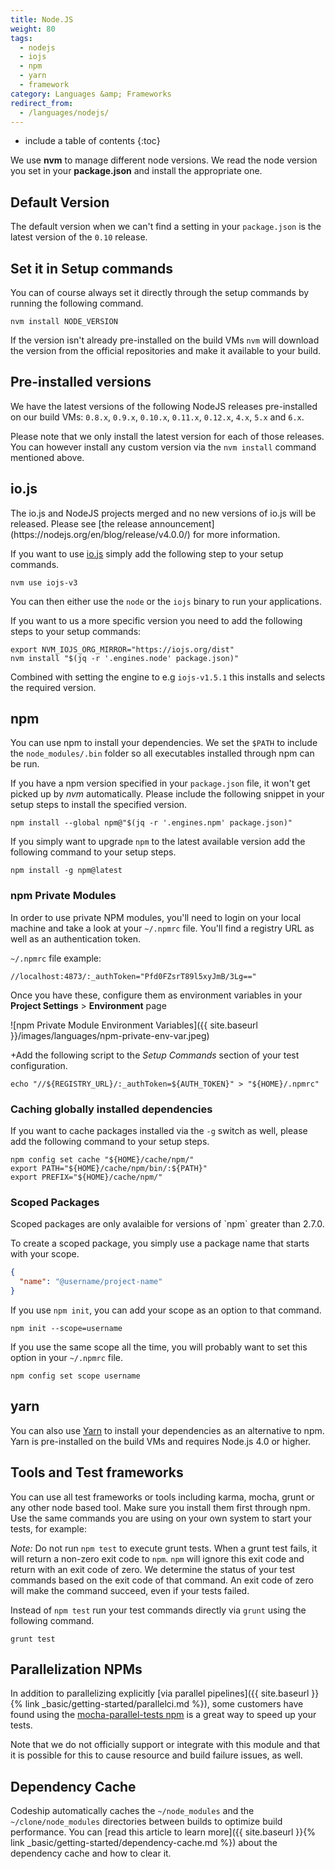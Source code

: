 ```yaml
---
title: Node.JS
weight: 80
tags:
  - nodejs
  - iojs
  - npm
  - yarn
  - framework
category: Languages &amp; Frameworks
redirect_from:
  - /languages/nodejs/
---
```


* include a table of contents
{:toc}

We use **nvm** to manage different node versions. We read the node version you set in your **package.json** and install the appropriate one.

## Default Version
The default version when we can't find a setting in your `package.json` is the latest version of the `0.10` release.

## Set it in Setup commands
You can of course always set it directly through the setup commands by running the following command.

```shell
nvm install NODE_VERSION
```

If the version isn't already pre-installed on the build VMs `nvm` will download the version from the official repositories and make it available to your build.

## Pre-installed versions
We have the latest versions of the following NodeJS releases pre-installed on our build VMs: `0.8.x`, `0.9.x`, `0.10.x`, `0.11.x`, `0.12.x`, `4.x`, `5.x` and `6.x`.

Please note that we only install the latest version for each of those releases. You can however install any custom version via the `nvm install` command mentioned above.

## io.js

<div class="info-block">
The io.js and NodeJS projects merged and no new versions of io.js will be released. Please see [the release announcement](https://nodejs.org/en/blog/release/v4.0.0/) for more information.
</div>

If you want to use [io.js](https://iojs.org/) simply add the following step to your setup commands.

```shell
nvm use iojs-v3
```

You can then either use the `node` or the `iojs` binary to run your applications.

If you want to us a more specific version you need to add the following steps to your setup commands:

```shell
export NVM_IOJS_ORG_MIRROR="https://iojs.org/dist"
nvm install "$(jq -r '.engines.node' package.json)"
```

Combined with setting the engine to e.g `iojs-v1.5.1` this installs and selects the required version.

## npm
You can use npm to install your dependencies. We set the `$PATH` to include the `node_modules/.bin` folder so all executables installed through npm can be run.

If you have a npm version specified in your `package.json` file, it won't get picked up by *nvm* automatically. Please include the following snippet in your setup steps to install the specified version.

```shell
npm install --global npm@"$(jq -r '.engines.npm' package.json)"
```

If you simply want to upgrade `npm` to the latest available version add the following command to your setup steps.

```shell
npm install -g npm@latest
```

### npm Private Modules

In order to use private NPM modules, you'll need to login on your local machine and take a look at your `~/.npmrc` file. You'll find a registry URL as well as an authentication token.

`~/.npmrc` file example:

```shell
//localhost:4873/:_authToken="Pfd0FZsrT89l5xyJmB/3Lg=="
```

Once you have these, configure them as environment variables in your **Project Settings** > **Environment** page

![npm Private Module Environment Variables]({{ site.baseurl }}/images/languages/npm-private-env-var.jpeg)

+Add the following script to the _Setup Commands_ section of your test configuration.

```shell
echo "//${REGISTRY_URL}/:_authToken=${AUTH_TOKEN}" > "${HOME}/.npmrc"
```

### Caching globally installed dependencies

If you want to cache packages installed via the `-g` switch as well, please add the following command to your setup steps.

```shell
npm config set cache "${HOME}/cache/npm/"
export PATH="${HOME}/cache/npm/bin/:${PATH}"
export PREFIX="${HOME}/cache/npm/"
```

### Scoped Packages

<div class="info-block">
Scoped packages are only avalaible for versions of `npm` greater than 2.7.0.
</div>

To create a scoped package, you simply use a package name that starts with your scope.

```json
{
  "name": "@username/project-name"
}
```

If you use `npm init`, you can add your scope as an option to that command.

```shell
npm init --scope=username
```

If you use the same scope all the time, you will probably want to set this option in your `~/.npmrc` file.

```shell
npm config set scope username
```

## yarn
You can also use [Yarn](https://yarnpkg.com/en) to install your dependencies as an alternative to npm. Yarn is pre-installed on the build VMs and requires Node.js 4.0 or higher.

## Tools and Test frameworks

You can use all test frameworks or tools including karma, mocha, grunt or any other node based tool. Make sure you install them first through npm. Use the same commands you are using on your own system to start your tests, for example:

*Note:* Do not run `npm test` to execute grunt tests. When a grunt test fails, it will return a non-zero exit code to `npm`. `npm` will ignore this exit code and return with an exit code of zero. We determine the status of your test commands based on the exit code of that command. An exit code of zero will make the command succeed, even if your tests failed.

Instead of `npm test` run your test commands directly via `grunt` using the following command.

```shell
grunt test
```


## Parallelization NPMs
In addition to parallelizing explicitly [via parallel pipelines]({{ site.baseurl }}{% link _basic/getting-started/parallelci.md %}), some customers have found using the [mocha-parallel-tests npm](https://www.npmjs.com/package/mocha-parallel-tests) is a great way to speed up your tests.

Note that we do not officially support or integrate with this module and that it is possible for this to cause resource and build failure issues, as well.

## Dependency Cache

Codeship automatically caches the `~/node_modules` and the `~/clone/node_modules` directories between builds to optimize build performance. You can [read this article to learn more]({{ site.baseurl }}{% link _basic/getting-started/dependency-cache.md %}) about the dependency cache and how to clear it.
